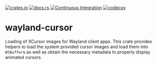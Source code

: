 [![crates.io](http://meritbadge.herokuapp.com/wayland-cursor)](https://crates.io/crates/wayland-cursor)
[![docs.rs](https://docs.rs/wayland-cursor/badge.svg)](https://docs.rs/wayland-cursor)
[![Continuous Integration](https://github.com/Smithay/wayland-rs/workflows/Continuous%20Integration/badge.svg)](https://github.com/Smithay/wayland-rs/actions?query=workflow%3A%22Continuous+Integration%22)
[![codecov](https://codecov.io/gh/Smithay/wayland-rs/branch/master/graph/badge.svg)](https://codecov.io/gh/Smithay/wayland-rs)

# wayland-cursor

Loading of XCursor images for Wayland client apps. This crate provides helpers to load the system
provided cursor images and load them into `WlBuffer`s as well as obtain the necessary metadata to
properly display animated cursors.
